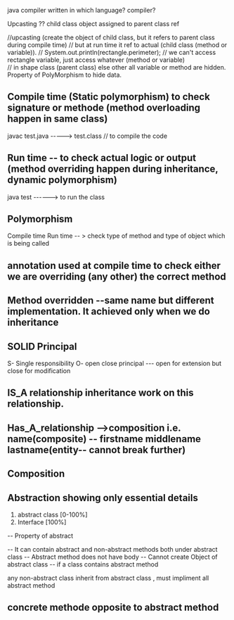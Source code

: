 
java compiler written in which language?
compiler?


Upcasting ?? child class object assigned to parent class ref

//upcasting (create the object of child class, but it refers to parent class during compile time)
// but at run time it ref to actual (child class (method or variable)).
// System.out.println(rectangle.perimeter); // we can't access rectangle variable, just access whatever (method or variable)     
//  in shape class (parent class) else other all variable or method are hidden. Property of PolyMorphism to hide data.

## Compile time (Static polymorphism) to check signature or methode (method overloading happen in same class)
javac test.java -----> test.class // to compile the code

## Run time -- to check actual logic or output (method overriding happen during inheritance, dynamic polymorphism)
java test ------> to run the class

## Polymorphism
Compile time
Run time -- > check type of method and type of object which is being called

## annotation used at compile time to check either we are overriding (any other) the correct method 

## Method overridden --same name but different implementation. It achieved only when we do inheritance

## SOLID Principal
S- Single responsibility
O- open close principal --- open for extension but close for modification 

 ## IS_A relationship inheritance work on this relationship.

## Has_A_relationship -->composition i.e. name(composite) -- firstname middlename lastname(entity-- cannot break further)

## Composition
## Abstraction showing only essential details

1. abstract class [0-100%]
2. Interface [100%]

-- Property of abstract 

-- It can contain abstract and non-abstract methods both under abstract class
-- Abstract method does not have body
-- Cannot create Object of abstract class
-- if a class contains abstract method

any non-abstract class inherit from abstract class , must impliment all abstract method

## concrete methode opposite to abstract method
